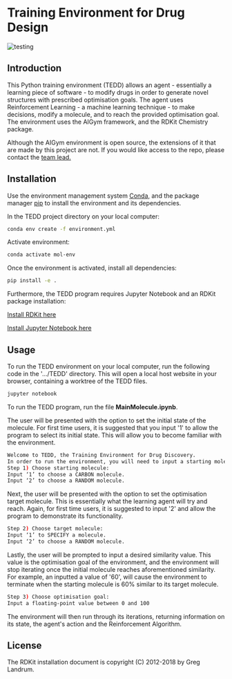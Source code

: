 # Training Environment for Drug Design 
![testing](https://github.com/robmacc/capstone-molecule-environment/workflows/testing/badge.svg)

## Introduction 
This Python training environment (TEDD) allows an agent - essentially a learning piece of software - to modify drugs in order to generate novel structures with prescribed optimisation goals. The agent uses Reinforcement Learning - a machine learning technique - to make decisions, modify a molecule, and to reach the provided optimisation goal. The environment uses the AIGym framework, and the RDKit Chemistry package. 


Although the AIGym environment is open source, the extensions of it that are made by this project are not. If you would like access to the repo, please contact the [team lead.](mailto:MLSLUK002@myuct.ac.za)

## Installation
Use the environment management system [Conda,](https://docs.conda.io/projects/conda/en/latest/user-guide/install/)
and the package manager [pip](https://pip.pypa.io/en/stable/) to install the environment and its dependencies. 

In the TEDD project directory on your local computer:
```bash
conda env create -f environment.yml
```
Activate environment:
```bash
conda activate mol-env
```

Once the environment is activated, install all dependencies: 
```bash
pip install -e .
```
Furthermore, the TEDD program requires Jupyter Notebook and an RDKit package installation: 

[Install RDKit here](https://www.rdkit.org/docs/Install.html)

[Install Jupyter Notebook here](https://jupyter.org/install)

## Usage
To run the TEDD environment on your local computer, run the following code in the '.../TEDD' directory. This will open a local host website in your browser, containing a worktree of the TEDD files. 
```bash
jupyter notebook
```
To run the TEDD program, run the file **MainMolecule.ipynb**.

The user will be presented with the option to set the initial state of the molecule.  For first time users, it is suggested that you input '1' to allow the program to select its initial state. This will allow you to become familiar with the environment. 
```bash
Welcome to TEDD, the Training Environment for Drug Discovery.
In order to run the environment, you will need to input a starting molecule, a target molecule and an optimisation goal.
Step 1) Choose starting molecule: 
Input ‘1’ to choose a CARBON molecule.
Input ‘2’ to choose a RANDOM molecule.

```


Next, the user will be presented with the option to set the optimisation target molecule. This is essentially what the learning agent will try and reach. Again, for first time users, it is suggested to input '2' and allow the program to demonstrate its functionality. 
```bash
Step 2) Choose target molecule: 
Input ‘1’ to SPECIFY a molecule.
Input ‘2’ to choose a RANDOM molecule.

```

Lastly, the user will be prompted to input a desired similarity value. This value is the optimisation goal of the environment, and the environment will stop iterating once the initial molecule reaches aforementioned similarity. For example, an inputted a value of '60', will cause the environment to terminate when the starting molecule is 60% similar to its target molecule. 
```bash
Step 3) Choose optimisation goal: 
Input a floating-point value between 0 and 100

```

The environment will then run through its iterations, returning information on its state, the agent's action and the Reinforcement Algorithm. 

## License
The RDKit installation document is copyright (C) 2012-2018 by Greg Landrum. 
